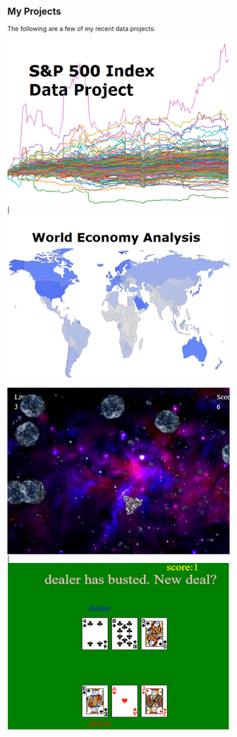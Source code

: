 ## My Projects

The following are a few of my recent data projects:

[![](assets/spx500.png)](https://github.com/pearlmiumiu/spx500_data_project)|[![](assets/world.png)](https://github.com/pearlmiumiu/world_economic_data_analysis)

[![](assets/space_ship.png)](http://www.codeskulptor.org/#user42_rpXmgbVwPN_1.py)|[![](assets/blackjack.png)](http://www.codeskulptor.org/#user42_4Zo1t6ZnSe_0.py)
